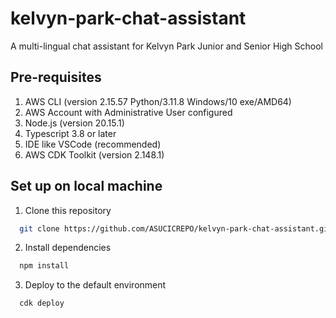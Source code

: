 # kelvyn-park-chat-assistant

A multi-lingual chat assistant for Kelvyn Park Junior and Senior High School

## Pre-requisites
1. AWS CLI (version 2.15.57 Python/3.11.8 Windows/10 exe/AMD64)
2. AWS Account with Administrative User configured
3. Node.js (version 20.15.1)
4. Typescript 3.8 or later
5. IDE like VSCode (recommended)
6. AWS CDK Toolkit (version 2.148.1)

## Set up on local machine
1. Clone this repository
```bash {"id":"01HTZEMSE9DJB4D5JMBQWRGP9B"}
  git clone https://github.com/ASUCICREPO/kelvyn-park-chat-assistant.git
```
2. Install dependencies
```bash {"id":"01HTZEMSE9DJB4D5JMBQWRGP9B"}
  npm install
```
3. Deploy to the default environment
```bash {"id":"01HTZEMSE9DJB4D5JMBQWRGP9B"}
  cdk deploy
```